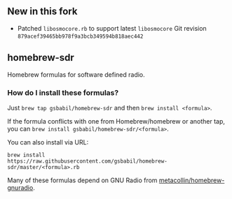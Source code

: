 ## New in this fork

 - Patched `libosmocore.rb` to support latest `libosmocore` Git revision `879acef39465bb978f9a3bcb349594b818aec442`

## homebrew-sdr

Homebrew formulas for software defined radio.

### How do I install these formulas?

Just `brew tap gsbabil/homebrew-sdr` and then `brew install <formula>`.

If the formula conflicts with one from Homebrew/homebrew or another tap, you
can `brew install gsbabil/homebrew-sdr/<formula>`.

You can also install via URL:

```
brew install
https://raw.githubusercontent.com/gsbabil/homebrew-sdr/master/<formula>.rb
```

Many of these formulas depend on GNU Radio from
[metacollin/homebrew-gnuradio](https://github.com/metacollin/homebrew-gnuradio).
